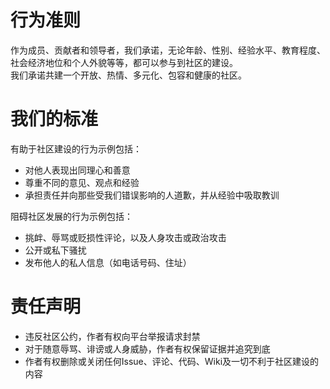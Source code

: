 # 行为准则
作为成员、贡献者和领导者，我们承诺，无论年龄、性别、经验水平、教育程度、社会经济地位和个人外貌等等，都可以参与到社区的建设。  
我们承诺共建一个开放、热情、多元化、包容和健康的社区。

# 我们的标准
有助于社区建设的行为示例包括：
  - 对他人表现出同理心和善意
  - 尊重不同的意见、观点和经验
  - 承担责任并向那些受我们错误影响的人道歉，并从经验中吸取教训

阻碍社区发展的行为示例包括：
  - 挑衅、辱骂或贬损性评论，以及人身攻击或政治攻击
  - 公开或私下骚扰
  - 发布他人的私人信息（如电话号码、住址）

# 责任声明
- 违反社区公约，作者有权向平台举报请求封禁
- 对于随意辱骂、诽谤或人身威胁，作者有权保留证据并追究到底
- 作者有权删除或关闭任何Issue、评论、代码、Wiki及一切不利于社区建设的内容
